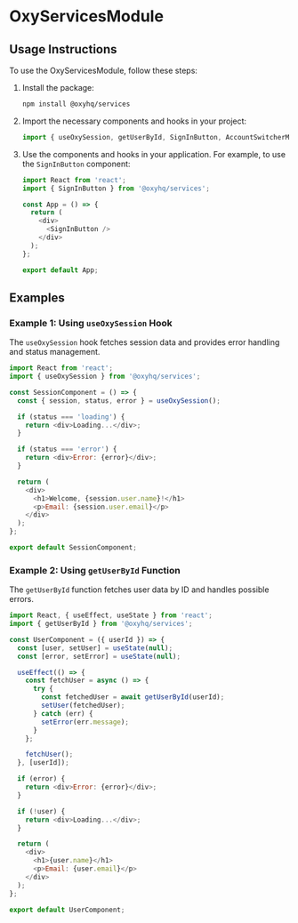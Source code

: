# OxyServicesModule

## Usage Instructions

To use the OxyServicesModule, follow these steps:

1. Install the package:
   ```bash
   npm install @oxyhq/services
   ```

2. Import the necessary components and hooks in your project:
   ```javascript
   import { useOxySession, getUserById, SignInButton, AccountSwitcherModal, SessionOwnerButton } from '@oxyhq/services';
   ```

3. Use the components and hooks in your application. For example, to use the `SignInButton` component:
   ```javascript
   import React from 'react';
   import { SignInButton } from '@oxyhq/services';

   const App = () => {
     return (
       <div>
         <SignInButton />
       </div>
     );
   };

   export default App;
   ```

## Examples

### Example 1: Using `useOxySession` Hook

The `useOxySession` hook fetches session data and provides error handling and status management.

```javascript
import React from 'react';
import { useOxySession } from '@oxyhq/services';

const SessionComponent = () => {
  const { session, status, error } = useOxySession();

  if (status === 'loading') {
    return <div>Loading...</div>;
  }

  if (status === 'error') {
    return <div>Error: {error}</div>;
  }

  return (
    <div>
      <h1>Welcome, {session.user.name}!</h1>
      <p>Email: {session.user.email}</p>
    </div>
  );
};

export default SessionComponent;
```

### Example 2: Using `getUserById` Function

The `getUserById` function fetches user data by ID and handles possible errors.

```javascript
import React, { useEffect, useState } from 'react';
import { getUserById } from '@oxyhq/services';

const UserComponent = ({ userId }) => {
  const [user, setUser] = useState(null);
  const [error, setError] = useState(null);

  useEffect(() => {
    const fetchUser = async () => {
      try {
        const fetchedUser = await getUserById(userId);
        setUser(fetchedUser);
      } catch (err) {
        setError(err.message);
      }
    };

    fetchUser();
  }, [userId]);

  if (error) {
    return <div>Error: {error}</div>;
  }

  if (!user) {
    return <div>Loading...</div>;
  }

  return (
    <div>
      <h1>{user.name}</h1>
      <p>Email: {user.email}</p>
    </div>
  );
};

export default UserComponent;
```
